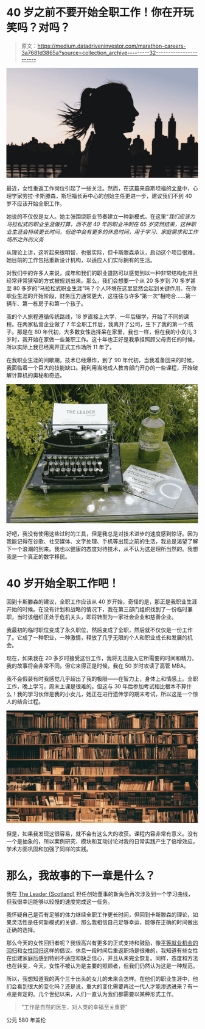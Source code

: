 # 40 岁之前不要开始全职工作！你在开玩笑吗？对吗？

> 原文：<https://medium.datadriveninvestor.com/marathon-careers-3a7681d3865a?source=collection_archive---------32----------------------->

![](img/0ef9ddf4932b2b1c58d9fa8fdcaf5175.png)

最近，女性重返工作岗位引起了一些关注。然而，在这篇来自斯坦福的[文章](https://qz.com/work/1314988/stanford-psychologist-laura-carstensen-says-careers-should-be-mapped-for-longer-lifespans/)中，心理学家劳拉·卡斯滕森，斯坦福长寿中心的创始主任更进一步，建议我们不到 40 岁不应该开始全职工作。

她说的不仅仅是女人。她主张围绕职业节奏建立一种新模式。在这里“*我们应该为马拉松式的职业生涯做打算，而不是 40 年的职业冲刺在 65 岁突然结束，这种职业生涯会持续更长时间，但途中会有更多的休息时间，用于学习、家庭需求和工作场所之外的义务*

从理论上讲，这听起来很明智，也很实际，但卡斯滕森承认，启动这个项目很难。她目前的工作包括重新设计机构，以适应人们实际拥有的生活。

对我们中的许多人来说，成年和我们的职业道路可以感觉到以一种非常结构化并且经常非常狭窄的方式被规划出来。那么，我们会想要一个从 20 多岁到 70 多岁甚至 80 多岁的“马拉松式职业生涯”吗？个人环境在这里显然会起到关键作用。在你职业生涯的开始阶段，财务压力通常更大，这往往与许多“第一次”相吻合……第一辆车、第一栋房子和第一个孩子。

我的个人旅程遵循传统路线，18 岁直接上大学，一年后辍学，开始了不同的课程。在两家私营企业做了 7 年全职工作后，我离开了公司，生下了我的第一个孩子。那是在 80 年代初，大多数女性选择呆在家里，我也一样，但在我的小女儿 3 岁时，我开始在家做一些兼职工作。这十年也正好是我承担照顾父母责任的时候，所以实际上我已经离开正式工作场所 11 年了。

在我职业生涯的间歇期，技术已经爆炸，到了 90 年代初，当我准备回来的时候，我面临着一个巨大的技能缺口。我利用当地成人教育部门开办的一些课程，开始破解计算机的奥秘和奇迹。

![](img/c4b04e32a4a1eec6d295b0ef8f0a13d8.png)

好吧，我没有使用这些过时的工具，但是我总是对技术进步的速度感到惊讶。因为我能记得在谷歌、社交媒体、文字处理、手机等出现之前的生活，我总是渴望了解下一个浪潮的到来。我也以健康的态度对待技术，从不认为这是理所当然的。我想我是一个真正的数字移民。

# 40 岁开始全职工作吧！

回到卡斯滕森的建议，全职工作应该从 40 岁开始，奇怪的是，那正是我职业生涯开始的时候。在没有计划和战略的情况下，我在第三部门组织找到了一份临时兼职，当时该组织正处于危机关头，即将转型为一家社会企业和慈善企业。

我最初的临时职位变成了永久职位，然后变成了全职，然后就不仅仅是一份工作了。它成了一种职业，一种激情，释放了几乎无限的个人和职业成长和发展的机会。

现在，如果我在 20 多岁时接受这份工作，我将无法投入它所需要的时间和精力，我的故事将会非常不同。但它来得正是时候，我在 50 岁时攻读了高管 MBA。

我不会假装有时我感觉几乎超出了我的极限——在智力上，身体上和情感上。全职工作，晚上学习，周末上课是很难的。但这与 30 年后参加考试相比根本不算什么！我的学习伙伴是我的小女儿，她正在进行遗传学的期末考试，所以这是一个惊人的结合过程。

![](img/a9b80cc4fad3082f6468d2da076c1bc0.png)

但是，如果我发现这很容易，就不会有这么大的收获。课程内容非常有意义。没有一个是抽象的，所以案例研究、模块和互动讨论对我的日常实践产生了倍增效应，学术方面巩固和加强了同样的实践。

# 那么，我故事的下一章是什么？

我在 [The Leader (Scotland)](https://www.theleader.scot/) 担任创始董事的新角色再次涉及到一个学习曲线，但我很幸运能够以较慢的速度完成这一任务。

我怀疑自己是否有足够的体力继续全职工作更长时间，但回到卡斯滕森的理论，如果灵活性是任何新模式的关键，那么我相信自己足够幸运，能够在正确的时间做出正确的选择。

那么今天的女性回归者呢？我很高兴有更多的正式支持和鼓励，像[平等就业机会的回归](https://equatescotland.org.uk/projects/women-returners/)和[女性回归](http://wrpn.womenreturners.com/scotland/)这样的倡议。休息一段时间后重返职场是很难的，我知道有些女性在组建家庭后感到特别不适应和缺乏信心，并且从未完全恢复。同样，态度和方法也在转变，今天，女性不被认为是主要的照顾者，但我们仍然认为这是一种规范。

所以，我想知道我的两个三十出头的女儿的未来会怎样。在他们的职业生涯中，他们会看到很大的变化吗？还是说，重大的变化需要再过一代人才能渗透进来？有一点是肯定的。几个世纪以来，人们一直认为我们都需要以某种形式工作。

> "工作是自然的医生，对人类的幸福至关重要"

公元 580 年盖伦